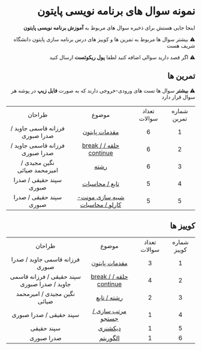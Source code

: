 <div dir="rtl">

# نمونه سوال های برنامه نویسی پایتون

اینجا جایی هستش برای ذخیره سوال های مربوط به **آموزش برنامه نویسی پایتون** 

⚠️ بیشتر سوال ها مربوط به تمرین ها و کوییز های درس برنامه سازی پایتون دانشگاه شریف هست  

⚠️ اگر قصد دارید سوالی اضافه کنید لطفا **پول ریکوئست** ارسال کنید

## تمرین ها

⚠️ **بیشتر** سوال ها تست های ورودی-خروجی دارند که به صورت **فایل زیپ** در پوشه هر سوال قرار دارد

<table style="text-align:center;">

<tr>
<td align="center">شماره تمرین</td>
<td align="center">تعداد سوالات</td>
<td align="center">موضوع</td>
<td align="center">طراحان</td>
</tr>
<tr align="center">
<td align="center">1</td>
<td align="center">6</td>
<td align="center"><a href="https://github.com/sepandhaghighi/python-questions/tree/master/Homework/HW1">مقدمات پایتون</a></td>
<td align="center">فرزانه قاسمی جاوید / صدرا صبوری</td>
</tr>
<tr>
<td align="center">2</td>
<td align="center">6</td>
<td align="center"><a href="https://github.com/sepandhaghighi/python-questions/tree/master/Homework/HW2">حلقه / break / continue</a></td>
<td align="center">فرزانه قاسمی جاوید / صدرا صبوری</td>
</tr>
<tr>
<td align="center">3</td>
<td align="center">6</td>
<td align="center"><a href="https://github.com/sepandhaghighi/python-questions/tree/master/Homework/HW3">رشته</a></td>
<td align="center">نگین مجیدی / امیرمحمد ضیائی</td>
</tr>
<tr>
<td align="center">4</td>
<td align="center">5</td>
<td align="center"><a href="https://github.com/sepandhaghighi/python-questions/tree/master/Homework/HW4">تابع / محاسبات</a></td>
<td align="center">سپند حقیقی / صدرا صبوری</td>
</tr>
<tr>
<td align="center">5</td>
<td align="center">5</td>
<td align="center"><a href="https://github.com/sepandhaghighi/python-questions/tree/master/Homework/HW5">شبیه سازی مونت-کارلو / محاسبات</a></td>
<td align="center">سپند حقیقی / صدرا صبوری</td>
</tr>



</table>  

## کوییز ها


<table style="text-align:center;">

<tr>
<td align="center">شماره کوییز</td>
<td align="center">تعداد سوالات</td>
<td align="center">موضوع</td>
<td align="center">طراحان</td>
</tr>
<tr align="center">
<td align="center">1</td>
<td align="center">3</td>
<td align="center"><a href="https://github.com/sepandhaghighi/python-questions/tree/master/Quiz/Q1">مقدمات پایتون</a> </td>
<td align="center">فرزانه قاسمی جاوید / صدرا صبوری</td>
</tr>
<tr>
<td align="center">2</td>
<td align="center">4</td>
<td align="center"><a href="https://github.com/sepandhaghighi/python-questions/tree/master/Quiz/Q2">حلقه / break / continue</a></td>
<td align="center"> سپند حقیقی / فرزانه قاسمی جاوید / صدرا صبوری</td>
</tr>
<tr>
<td align="center">3</td>
<td align="center">2</td>
<td align="center"><a href="https://github.com/sepandhaghighi/python-questions/tree/master/Quiz/Q3">رشته / تابع</a></td>
<td align="center"> نگین مجیدی / امیرمحمد ضیائی</td>
</tr>
<tr>
<td align="center">4</td>
<td align="center">1</td>
<td align="center"><a href="https://github.com/sepandhaghighi/python-questions/tree/master/Quiz/Q4">مرتب سازی / جستجو</a></td>
<td align="center">سپند حقیقی / صدرا صبوری</td>
</tr>
<tr>
<td align="center">5</td>
<td align="center">1</td>
<td align="center"><a href="https://github.com/sepandhaghighi/python-questions/tree/master/Quiz/Q5">دیکشنری</a></td>
<td align="center">سپند حقیقی</td>
</tr>
<tr>
<td align="center">6</td>
<td align="center">1</td>
<td align="center"><a href="https://github.com/sepandhaghighi/python-questions/tree/master/Quiz/Q6">الگوریتم</a></td>
<td align="center">صدرا صبوری</td>
</tr>



</table>  

</div>  



